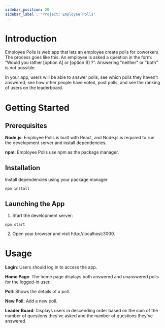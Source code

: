 ```yaml
---
sidebar_position: 20
sidebar_label : "Project: Employee Polls"
---
```


# Introduction

Employee Polls is web app that lets an employee create polls for coworkers. The process goes like this: An employee is asked a question in the form: “Would you rather [option A] or [option B] ?”. Answering "neither" or "both" is not possible.

In your app, users will be able to answer polls, see which polls they haven’t answered, see how other people have voted, post polls, and see the ranking of users on the leaderboard.

# Getting Started
## Prerequisites
**Node.js**: Employee Polls is built with React, and Node.js is required to run the development server and install dependencies.

**npm**: Employee Polls use npm as the package manager.

## Installation
Install dependencies using your package manager

```
npm install
```
## Launching the App

1. Start the development server:
```
npm start
```
2. Open your browser and visit http://localhost:3000.

# Usage

**Login**: Users should log in to access the app.

**Home Page**: The home page displays both answered and unanswered polls for the logged-in user.

**Poll**: Shows the details of a poll.

**New Poll**: Add a new poll.

**Leader Board**: Displays users in descending order based on the sum of the number of questions they've asked and the number of questions they've answered. 

